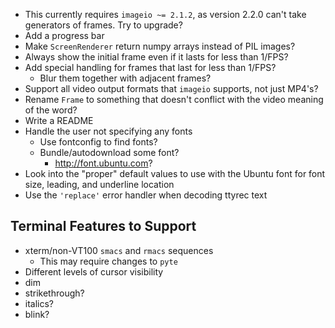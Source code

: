 - This currently requires `imageio ~= 2.1.2`, as version 2.2.0 can't take
  generators of frames.  Try to upgrade?
- Add a progress bar
- Make `ScreenRenderer` return numpy arrays instead of PIL images?
- Always show the initial frame even if it lasts for less than 1/FPS?
- Add special handling for frames that last for less than 1/FPS?
    - Blur them together with adjacent frames?
- Support all video output formats that `imageio` supports, not just MP4's?
- Rename `Frame` to something that doesn't conflict with the video meaning of
  the word?
- Write a README
- Handle the user not specifying any fonts
    - Use fontconfig to find fonts?
    - Bundle/autodownload some font?
        - <http://font.ubuntu.com>?
- Look into the "proper" default values to use with the Ubuntu font for font
  size, leading, and underline location
- Use the `'replace'` error handler when decoding ttyrec text

Terminal Features to Support
----------------------------
- xterm/non-VT100 `smacs` and `rmacs` sequences
    - This may require changes to `pyte`
- Different levels of cursor visibility
- dim
- strikethrough?
- italics?
- blink?
